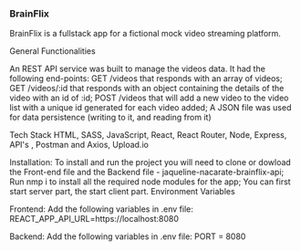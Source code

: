 <h3> BrainFlix </h3>

BrainFlix is a fullstack app for a fictional mock video streaming platform. 

General Functionalities

An REST API service was built to manage the videos data. It had the following end-points:
GET /videos that responds with an array of videos;
GET /videos/:id that responds with an object containing the details of the video with an id of :id;
POST /videos that will add a new video to the video list with a unique id generated for each video added;
A JSON file was used for data persistence (writing to it, and reading from it)

Tech Stack
HTML, SASS, JavaScript, React, React Router, Node, Express, API's , Postman and Axios, Upload.io

Installation:
To install and run the project you will need to clone or dowload the Front-end file and the Backend file - jaqueline-nacarate-brainflix-api;
Run nmp i to install all the required node modules for the app;
You can first start server part, the start client part.
Environment Variables

Frontend:
Add the following variables in .env file:
REACT_APP_API_URL=https://localhost:8080

Backend:
Add the following variables in .env file:
PORT = 8080

